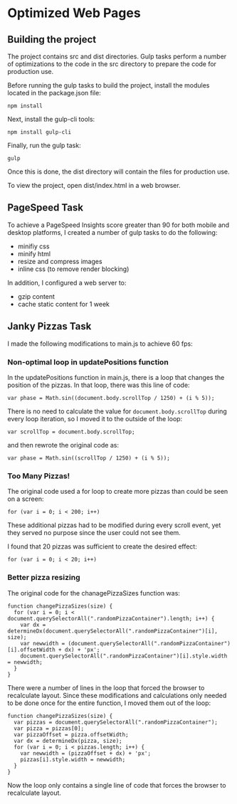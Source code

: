 # Optimized Web Pages

## Building the project

The project contains src and dist directories. Gulp tasks perform a number of
optimizations to the code in the src directory to prepare the code for production use.

Before running the gulp tasks to build the project, install the modules located
in the package.json file:

`npm install`

Next, install the gulp-cli tools:

`npm install gulp-cli`

Finally, run the gulp task:

`gulp`

Once this is done, the dist directory will contain the files for production use.

To view the project, open dist/index.html in a web browser.

## PageSpeed Task

To achieve a PageSpeed Insights score greater than 90 for both mobile and desktop
platforms, I created a number of gulp tasks to do the following:

- minifiy css
- minify html
- resize and compress images
- inline css (to remove render blocking)

In addition, I configured a web server to:

- gzip content
- cache static content for 1 week

## Janky Pizzas Task

I made the following modifications to main.js to achieve 60 fps:

### Non-optimal loop in updatePositions function

In the updatePositions function in main.js, there is a loop that changes the
position of the pizzas. In that loop, there was this line of code:

`var phase = Math.sin((document.body.scrollTop / 1250) + (i % 5));`

There is no need to calculate the value for `document.body.scrollTop` during
every loop iteration, so I moved it to the outside of the loop:

`var scrollTop = document.body.scrollTop;`

and then rewrote the original code as:

`var phase = Math.sin((scrollTop / 1250) + (i % 5));`

### Too Many Pizzas!

The original code used a for loop to create more pizzas than could be seen on a screen:

`for (var i = 0; i < 200; i++)`

These additional pizzas had to be modified during every scroll event, yet they served
no purpose since the user could not see them.

I found that 20 pizzas was sufficient to create the desired effect:

`for (var i = 0; i < 20; i++)`

### Better pizza resizing

The original code for the chanagePizzaSizes function was:

```
function changePizzaSizes(size) {
  for (var i = 0; i < document.querySelectorAll(".randomPizzaContainer").length; i++) {
    var dx = determineDx(document.querySelectorAll(".randomPizzaContainer")[i], size);
    var newwidth = (document.querySelectorAll(".randomPizzaContainer")[i].offsetWidth + dx) + 'px';
    document.querySelectorAll(".randomPizzaContainer")[i].style.width = newwidth;
  }
}
```
There were a number of lines in the loop that forced the browser to recalculate layout.
Since these modifications and calculations only needed to be done once for the entire
function, I moved them out of the loop:

```
function changePizzaSizes(size) {
  var pizzas = document.querySelectorAll(".randomPizzaContainer");
  var pizza = pizzas[0];
  var pizzaOffset = pizza.offsetWidth;
  var dx = determineDx(pizza, size);
  for (var i = 0; i < pizzas.length; i++) {
    var newwidth = (pizzaOffset + dx) + 'px';
    pizzas[i].style.width = newwidth;
  }
}
```

Now the loop only contains a single line of code that forces the browser to recalculate
layout.
